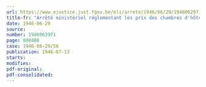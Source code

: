 ```yaml
---
url: https://www.ejustice.just.fgov.be/eli/arrete/1946/06/29/1946062971/justel
title-fr: "Arrêté ministériel réglementant les prix des chambres d'hôtels, pensions et repas (abrogé par AM 23-05-1949, art. 5)"
date: 1946-06-29
source:
number: 1946062971
page: 888888
case: 1946-06-29/56
publication: 1946-07-13
starts:
modifies:
pdf-original:
pdf-consolidated:
---
```


